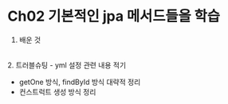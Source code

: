 Ch02 기본적인 jpa 메서드들을 학습
=================================
1. 배운 것   
<br>
2. 트러블슈팅
  - yml 설정 관련 내용 적기
   
- getOne 방식, findById 방식 대략적 정리
- 컨스트럭트 생성 방식 정리
